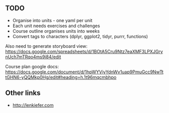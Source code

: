 ## TODO

* Organise into units - one yaml per unit
* Each unit needs exercises and challenges
* Course outline organises units into weeks
* Convert tags to characters (dplyr, ggplot2, tidyr, purrr, functions)

Also need to generate storyboard view:
https://docs.google.com/spreadsheets/d/1BOtA5Cru9Ntz7eaXMF3LPXJGrynUch7mTRqo4ms9i84/edit



Course plan google docs: 
https://docs.google.com/document/d/1hpWYViyYdnWv1uap9PmuGcc9NwTttGHN6-yQQMkp0Hg/edit#heading=h.1t96mqcmbhpo

## Other links

* http://lenkiefer.com
